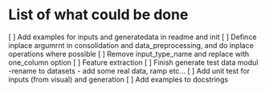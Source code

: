 # List of what could be done

[ ] Add examples for inputs and generatedata in readme and init
[ ] Defince inplace argumrnt in consolidation and data_preprocessing, and do inplace operations where possible
[ ] Remove input_type_name and replace with one_column option
[ ] Feature extraction
[ ] Finish generate test data modul -rename to datasets - add some real data, ramp etc...
[ ] Add unit test for inputs (from visual) and generation
[ ] Add examples to docstrings

